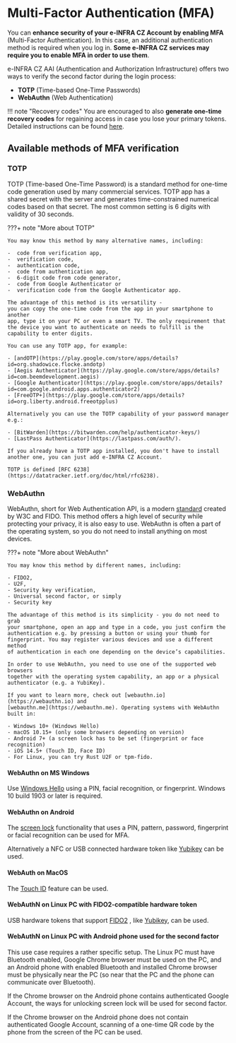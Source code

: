 # Multi-Factor Authentication (MFA)

You can **enhance security of your e-INFRA CZ Account by enabling MFA** 
(Multi-Factor Authentication). In this case, an additional authentication 
method is required when you log in. **Some e-INFRA CZ services may require 
you to enable MFA in order to use them**.

e-INFRA CZ AAI (Authentication and Authorization Infrastructure) offers two 
ways to verify the second factor during the login process:

- **TOTP** (Time-based One-Time Passwords)
- **WebAuthn** (Web Authentication)

!!! note "Recovery codes"
    You are encouraged to also **generate one-time recovery codes** for 
    regaining access in case you lose your primary tokens. Detailed 
    instructions can be found [here](./setup.md#recovery-codes).

## Available methods of MFA verification

### TOTP

TOTP (Time-based One-Time Password) is a standard method for one-time code 
generation used by many commercial services. TOTP app has a shared secret with 
the server and generates time-constrained numerical codes based on that 
secret. The most common setting is 6 digits with validity of 30 seconds.

???+ note "More about TOTP"

    You may know this method by many alternative names, including:

    -  code from verification app,
    -  verification code, 
    -  authentication code,
    -  code from authentication app,
    -  6-digit code from code generator,
    -  code from Google Authenticator or
    -  verification code from the Google Authenticator app.

    The advantage of this method is its versatility -
    you can copy the one-time code from the app in your smartphone to another
    app, type it on your PC or even a smart TV. The only requirement that 
    the device you want to authenticate on needs to fulfill is the 
    capability to enter digits.

    You can use any TOTP app, for example:

    - [andOTP](https://play.google.com/store/apps/details?id=org.shadowice.flocke.andotp)
    - [Aegis Authenticator](https://play.google.com/store/apps/details?id=com.beemdevelopment.aegis)
    - [Google Authenticator](https://play.google.com/store/apps/details?id=com.google.android.apps.authenticator2)
    - [FreeOTP+](https://play.google.com/store/apps/details?id=org.liberty.android.freeotpplus)

    Alternatively you can use the TOTP capability of your password manager 
    e.g.:

    - [BitWarden](https://bitwarden.com/help/authenticator-keys/) 
    - [LastPass Authenticator](https://lastpass.com/auth/).

    If you already have a TOTP app installed, you don't have to install 
    another one, you can just add e-INFRA CZ Account.

    TOTP is defined [RFC 6238](https://datatracker.ietf.org/doc/html/rfc6238).

### WebAuthn

WebAuthn, short for Web Authentication API, is a modern [standard](https://w3c.github.io/webauthn/)
created by W3C and FIDO. This method offers a high level of security while 
protecting your privacy, it is also easy to use. WebAuthn is often a part of 
the operating system, so you do not need to install anything on most devices.

???+ note "More about WebAuthn"

    You may know this method by different names, including:

    - FIDO2,
    - U2F,
    - Security key verification,
    - Universal second factor, or simply
    - Security key

    The advantage of this method is its simplicity - you do not need to grab 
    your smartphone, open an app and type in a code, you just confirm the 
    authentication e.g. by pressing a button or using your thumb for 
    fingerprint. You may register various devices and use a different method 
    of authentication in each one depending on the device’s capabilities.

    In order to use WebAuthn, you need to use one of the supported web browsers 
    together with the operating system capability, an app or a physical 
    authenticator (e.g. a YubiKey).

    If you want to learn more, check out [webauthn.io](https://webauthn.io) and 
    [webauthn.me](https://webauthn.me). Operating systems with WebAuthn 
    built in:

    - Windows 10+ (Windows Hello)
    - macOS 10.15+ (only some browsers depending on version)
    - Android 7+ (a screen lock has to be set (fingerprint or face recognition)
    - iOS 14.5+ (Touch ID, Face ID)
    - For Linux, you can try Rust U2F or tpm-fido.

#### WebAuthn on MS Windows

Use [Windows Hello](https://support.microsoft.com/en-us/windows/learn-about-windows-hello-and-set-it-up-dae28983-8242-bb2a-d3d1-87c9d265a5f0)
using a PIN, facial recognition, or fingerprint. Windows 10 build 1903 or 
later is required.

#### WebAuthn on Android

The [screen lock](https://support.google.com/android/answer/9079129?hl=en) 
functionality that uses a PIN, pattern, password, fingerprint or facial 
recognition can be used for MFA.

Alternatively a NFC or USB connected hardware token like [Yubikey](https://www.yubico.com/authentication-standards/fido2/) 
can be used.

#### WebAuth on MacOS

The [Touch ID](https://support.apple.com/en-in/guide/mac-help/mchl16fbf90a/mac) 
feature can be used.

#### WebAuthN on Linux PC with FIDO2-compatible hardware token

USB hardware tokens that support [FIDO2](https://en.wikipedia.org/wiki/FIDO2_Project)
, like [Yubikey](https://www.yubico.com/authentication-standards/fido2/), 
can be used.

#### WebAuthN on Linux PC with Android phone used for the second factor

This use case requires a rather specific setup. The Linux PC must have 
Bluetooth enabled, Google Chrome browser must be used on the PC, and an 
Android phone with enabled Bluetooth and installed Chrome browser must be 
physically near the PC (so near that the PC and the phone can communicate 
over Bluetooth).

If the Chrome browser on the Android phone contains authenticated Google 
Account, the ways for unlocking screen lock will be used for second factor.

If the Chrome browser on the Android phone does not contain authenticated 
Google Account, scanning of a one-time QR code by the phone from the screen 
of the PC can be used.
